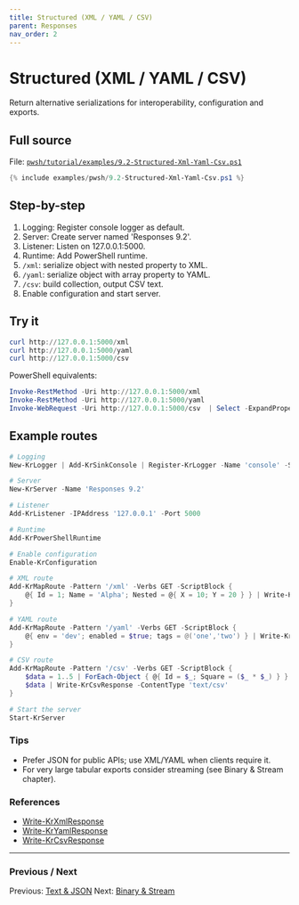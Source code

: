 ```yaml
---
title: Structured (XML / YAML / CSV)
parent: Responses
nav_order: 2
---
```


# Structured (XML / YAML / CSV)

Return alternative serializations for interoperability, configuration and exports.

## Full source

File: [`pwsh/tutorial/examples/9.2-Structured-Xml-Yaml-Csv.ps1`][9.2-Structured-Xml-Yaml-Csv.ps1]

```powershell
{% include examples/pwsh/9.2-Structured-Xml-Yaml-Csv.ps1 %}
```

## Step-by-step

1. Logging: Register console logger as default.
2. Server: Create server named 'Responses 9.2'.
3. Listener: Listen on 127.0.0.1:5000.
4. Runtime: Add PowerShell runtime.
5. `/xml`: serialize object with nested property to XML.
6. `/yaml`: serialize object with array property to YAML.
7. `/csv`: build collection, output CSV text.
8. Enable configuration and start server.

## Try it

```powershell
curl http://127.0.0.1:5000/xml
curl http://127.0.0.1:5000/yaml
curl http://127.0.0.1:5000/csv
```

PowerShell equivalents:

```powershell
Invoke-RestMethod -Uri http://127.0.0.1:5000/xml
Invoke-RestMethod -Uri http://127.0.0.1:5000/yaml
Invoke-WebRequest -Uri http://127.0.0.1:5000/csv  | Select -ExpandProperty Content
```

## Example routes

```powershell
# Logging
New-KrLogger | Add-KrSinkConsole | Register-KrLogger -Name 'console' -SetAsDefault

# Server
New-KrServer -Name 'Responses 9.2'

# Listener
Add-KrListener -IPAddress '127.0.0.1' -Port 5000

# Runtime
Add-KrPowerShellRuntime

# Enable configuration
Enable-KrConfiguration

# XML route
Add-KrMapRoute -Pattern '/xml' -Verbs GET -ScriptBlock {
    @{ Id = 1; Name = 'Alpha'; Nested = @{ X = 10; Y = 20 } } | Write-KrXmlResponse -ContentType 'application/xml'
}

# YAML route
Add-KrMapRoute -Pattern '/yaml' -Verbs GET -ScriptBlock {
    @{ env = 'dev'; enabled = $true; tags = @('one','two') } | Write-KrYamlResponse -ContentType 'application/x-yaml'
}

# CSV route
Add-KrMapRoute -Pattern '/csv' -Verbs GET -ScriptBlock {
    $data = 1..5 | ForEach-Object { @{ Id = $_; Square = ($_ * $_) } }
    $data | Write-KrCsvResponse -ContentType 'text/csv'
}

# Start the server
Start-KrServer
```

### Tips

- Prefer JSON for public APIs; use XML/YAML when clients require it.
- For very large tabular exports consider streaming (see Binary & Stream chapter).

### References

- [Write-KrXmlResponse](/pwsh/cmdlets/Write-KrXmlResponse)
- [Write-KrYamlResponse](/pwsh/cmdlets/Write-KrYamlResponse)
- [Write-KrCsvResponse](/pwsh/cmdlets/Write-KrCsvResponse)

---

### Previous / Next

Previous: [Text & JSON](./1.Basic-Text-Json)
Next: [Binary & Stream](./3.Binary-Stream)

[9.2-Structured-Xml-Yaml-Csv.ps1]: /pwsh/tutorial/examples/9.2-Structured-Xml-Yaml-Csv.ps1
